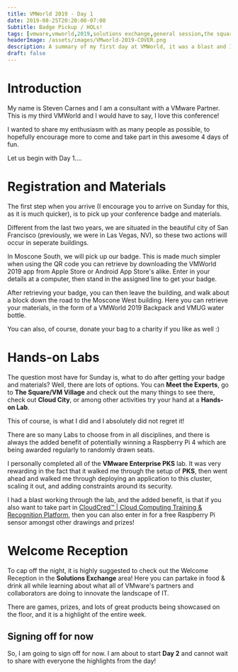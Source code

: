 ```yaml
---
title: VMWorld 2019 - Day 1
date: 2019-08-25T20:20:00-07:00
Subtitle: Badge Pickup / HOLs!
tags: [vmware,vmworld,2019,solutions exchange,general session,the square]
headerImage: /assets/images/VMworld-2019-COVER.png
description: A summary of my first day at VMWorld, it was a blast and I wanted to share that with each of you!
draft: false
---
```


# Introduction

My name is Steven Carnes and I am a consultant with a VMware Partner. This is my third VMWorld and I would have to say, I love this conference!

I wanted to share my enthusiasm with as many people as possible, to hopefully encourage more to come and take part in this awesome 4 days of fun.

Let us begin with Day 1....

# Registration and Materials

The first step when you arrive (I encourage you to arrive on Sunday for this, as it is much quicker), is to pick up your conference badge and materials.

Different from the last two years, we are situated in the beautiful city of San Francisco (previously, we were in Las Vegas, NV), so these two actions will occur in seperate buildings.

In Moscone South, we will pick up our badge. This is made much simpler when using the QR code you can retrieve by downloading the VMWorld 2019 app from Apple Store or Android App Store's alike. Enter in your details at a computer, then stand in the assigned line to get your badge.

After retrieving your badge, you can then leave the building, and walk about a block down the road to the Moscone West building. Here you can retrieve your materials, in the form of a VMWorld 2019 Backpack and VMUG water bottle. 

You can also, of course, donate your bag to a charity if you like as well :)

# Hands-on Labs

The question most have for Sunday is, what to do after getting your badge and materials? Well, there are lots of options. You can **Meet the Experts**, go to **The Square/VM Village** and check out the many things to see there, check out **Cloud City**, or among other activities try your hand at a **Hands-on Lab**. 

This of course, is what I did and I absolutely did not regret it! 

There are so many Labs to choose from in all disciplines, and there is always the added benefit of potentially winning a Raspberry Pi 4 which are being awarded regularly to randomly drawn seats. 

I personally completed all of the **VMware Enterprise PKS** lab. It was very rewarding in the fact that it walked me through the setup of **PKS**, then went ahead and walked me through deploying an application to this cluster, scaling it out, and adding constraints around its security.

I had a blast working through the lab, and the added benefit, is that if you also want to take part in [CloudCred™ \| Cloud Computing Training & Recognition Platform](https://www.cloudcredibility.com/), then you can also enter in for a free Raspberry Pi sensor amongst other drawings and prizes!

# Welcome Reception

To cap off the night, it is highly suggested to check out the Welcome Reception in the **Solutions Exchange** area! Here you can partake in food & drink all while learning about what all of VMware's partners and collaborators are doing to innovate the landscape of IT.

There are games, prizes, and lots of great products being showcased on the floor, and it is a highlight of the entire week.

## Signing off for now

So, I am going to sign off for now. I am about to start **Day 2** and cannot wait to share with everyone the highlights from the day!

